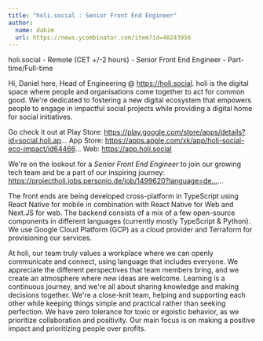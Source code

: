 ```yaml
---
title: "holi.social : Senior Front End Engineer"
author:
  name: dabim
  url: https://news.ycombinator.com/item?id=40243956
---
```

holi.social - Remote (CET +&#x2F;-2 hours) - Senior Front End Engineer - Part-time&#x2F;Full-time

Hi, Daniel here, Head of Engineering @ <a href="https:&#x2F;&#x2F;holi.social" rel="nofollow">https:&#x2F;&#x2F;holi.social</a>. holi is the digital space where people and organisations come together to act for common good. We&#x27;re dedicated to fostering a new digital ecosystem that empowers people to engage in impactful social projects while providing a digital home for social initiatives.

Go check it out at
Play Store: <a href="https:&#x2F;&#x2F;play.google.com&#x2F;store&#x2F;apps&#x2F;details?id=social.holi.ap">https:&#x2F;&#x2F;play.google.com&#x2F;store&#x2F;apps&#x2F;details?id=social.holi.ap</a>...
App Store: <a href="https:&#x2F;&#x2F;apps.apple.com&#x2F;xk&#x2F;app&#x2F;holi-social-eco-impact&#x2F;id64466" rel="nofollow">https:&#x2F;&#x2F;apps.apple.com&#x2F;xk&#x2F;app&#x2F;holi-social-eco-impact&#x2F;id64466</a>...
Web: <a href="https:&#x2F;&#x2F;app.holi.social" rel="nofollow">https:&#x2F;&#x2F;app.holi.social</a>

We&#x27;re on the lookout for a *Senior Front End Engineer* to join our growing tech team and be a part of our inspiring journey:
<a href="https:&#x2F;&#x2F;projectholi.jobs.personio.de&#x2F;job&#x2F;1499620?language=de&amp;display=en" rel="nofollow">https:&#x2F;&#x2F;projectholi.jobs.personio.de&#x2F;job&#x2F;1499620?language=de...</a>...

The front ends are being developed cross-platform in TypeScript using React Native for mobile in combination with React Native for Web and Next.JS for web. The backend consists of a mix of a few open-source components in different languages (currently mostly TypeScript &amp; Python). We use Google Cloud Platform (GCP) as a cloud provider and Terraform for provisioning our services.

At holi, our team truly values a workplace where we can openly communicate and connect, using language that includes everyone. We appreciate the different perspectives that team members bring, and we create an atmosphere where new ideas are welcome. Learning is a continuous journey, and we&#x27;re all about sharing knowledge and making decisions together. We&#x27;re a close-knit team, helping and supporting each other while keeping things simple and practical rather than seeking perfection. We have zero tolerance for toxic or egoistic behavior, as we prioritize collaboration and positivity. Our main focus is on making a positive impact and prioritizing people over profits.
